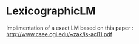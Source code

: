 # LexicographicLM
Implimentation of a exact LM based on this paper : http://www.csee.ogi.edu/~zak/is-acl11.pdf
